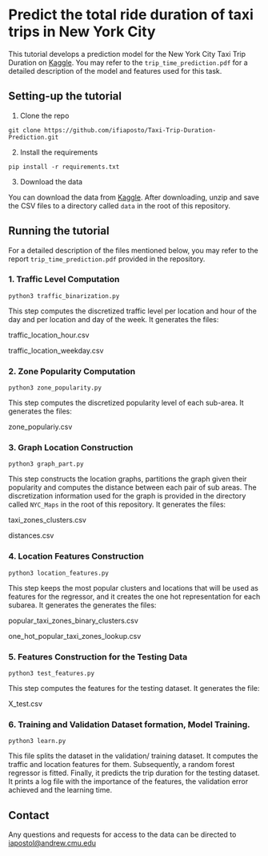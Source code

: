 # Predict the total ride duration of taxi trips in New York City

This tutorial develops a prediction model for the New York City Taxi Trip Duration on [Kaggle](https://www.kaggle.com/c/10-718-2019s). You may refer to the `trip_time_prediction.pdf` for a detailed description of the model and features used for this task.



## Setting-up the tutorial
1. Clone the repo

```
git clone https://github.com/ifiaposto/Taxi-Trip-Duration-Prediction.git
```
2. Install the requirements

```
pip install -r requirements.txt
```
3. Download the data

You can download the data from [Kaggle](https://www.kaggle.com/c/10-718-2019s). After downloading, unzip and save the CSV files to a directory called `data` in the root of this repository.

## Running the tutorial
For a detailed description of the files mentioned below, you may refer to the   report `trip_time_prediction.pdf` provided in the repository.

### 1. Traffic Level Computation

```
python3 traffic_binarization.py
```
This step computes the discretized traffic level per location and hour of the day and per location and day of the week. It generates the files:

traffic_location_hour.csv

traffic_location_weekday.csv

### 2. Zone Popularity Computation

```
python3 zone_popularity.py
```
This step computes the discretized popularity level of each sub-area. It generates the files:

zone_populariy.csv

### 3. Graph Location Construction

```
python3 graph_part.py
```
This step constructs the location graphs, partitions the graph given their popularity and computes the distance between each pair of sub areas. The discretization information used for the graph is provided in the directory called `NYC_Maps` in the root of this repository.  It generates the files:

taxi_zones_clusters.csv

distances.csv

### 4. Location Features Construction

```
python3 location_features.py
```

This step keeps the most popular clusters and locations that will be used as features for the regressor, and it creates the one hot representation for each subarea. It generates the generates the files:

popular_taxi_zones_binary_clusters.csv

one_hot_popular_taxi_zones_lookup.csv

### 5. Features Construction for the Testing Data

```
python3 test_features.py
```

This step computes the features for the testing dataset. It generates the file:

X_test.csv

### 6. Training and Validation Dataset formation, Model Training.

```
python3 learn.py
```

This file splits the dataset in the validation/ training dataset. It computes the traffic and location features for them. Subsequently, a random  forest regressor is fitted. Finally, it predicts the trip duration for the testing dataset. It prints a log file with the importance of the features, the validation error achieved and the learning time.


## Contact

Any questions and requests for access to the data can be directed to iapostol@andrew.cmu.edu







